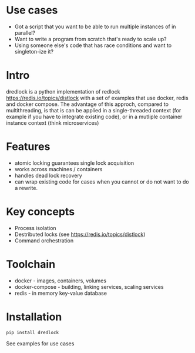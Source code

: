 # Use cases

- Got a script that you want to be able to run multiple instances of in parallel?
- Want to write a program from scratch that's ready to scale up?
- Using someone else's code that has race conditions and want to singleton-ize it?

# Intro

dredlock is a python implementation of redlock https://redis.io/topics/distlock with a set of examples that use docker, redis and docker compose.
The advantage of this approch, compared to multithreading, is that is can be applied in a single-threaded context (for example if you have to integrate existing code), or in a mutliple container instance context (think microservices) 

# Features

- atomic locking guarantees single lock acquisition
- works across machines / containers
- handles dead lock recovery
- can wrap existing code for cases when you cannot or do not want to do a rewrite.

# Key concepts

- Process isolation
- Destributed locks (see https://redis.io/topics/distlock)
- Command orchestration

# Toolchain

- docker - images, containers, volumes
- docker-compose - building, linking services, scaling services
- redis - in memory key-value database

# Installation

<code>pip install dredlock</code>

See examples for use cases
